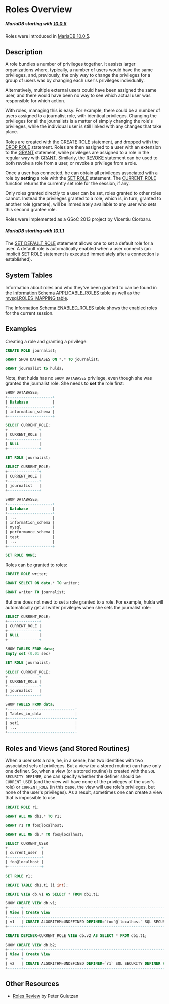 # Roles Overview

##### MariaDB starting with [10.0.5](/kb/en/mariadb-1005-release-notes/)

Roles were introduced in [MariaDB 10.0.5](/kb/en/mariadb-1005-release-notes/).

## Description

A role bundles a number of privileges together. It assists larger organizations where, typically, a number of users would have the same privileges, and, previously, the only way to change the privileges for a group of users was by changing each user's privileges individually.

Alternatively, multiple external users could have been assigned the same user, and there would have been no way to see which actual user was responsible for which action.

With roles, managing this is easy. For example, there could be a number of users assigned to a journalist role, with identical privileges. Changing the privileges for all the journalists is a matter of simply changing the role's privileges, while the individual user is still linked with any changes that take place.

Roles are created with the [CREATE ROLE](/sql-statements-structure/sql-statements/account-management-sql-commands/create-role) statement, and dropped with the [DROP ROLE](/sql-statements-structure/sql-statements/account-management-sql-commands/drop-role) statement. Roles are then assigned to a user with an extension to the [GRANT](/kb/en/grant/#roles) statement, while privileges are assigned to a role in the regular way with [GRANT](/sql-statements-structure/sql-statements/account-management-sql-commands/grant). Similarly, the [REVOKE](/sql-statements-structure/sql-statements/account-management-sql-commands/revoke) statement can be used to both revoke a role from a user, or revoke a privilege from a role.

Once a user has connected, he can obtain all  privileges associated with a role by <strong>setting</strong> a role with the [SET ROLE](/sql-statements-structure/sql-statements/account-management-sql-commands/set-role) statement. The [CURRENT_ROLE](/built-in-functions/secondary-functions/information-functions/current_role) function returns the currently set role for the session, if any.

Only roles granted directly to a user can be set, roles granted to other roles cannot. Instead the privileges granted to a role, which is, in turn, granted to another role (grantee), will be immediately available to any user who sets this second grantee role.

Roles were implemented as a GSoC 2013 project by Vicentiu Ciorbaru.

##### MariaDB starting with [10.1.1](/kb/en/mariadb-1011-release-notes/)

The [SET DEFAULT ROLE](/sql-statements-structure/sql-statements/account-management-sql-commands/set-default-role) statement allows one to set a default role for a user. A default role is automatically enabled when a user connects (an implicit SET ROLE statement is executed immediately after a connection is established).

## System Tables

Information about roles and who they've been granted to can be found in the [Information Schema APPLICABLE_ROLES table](/sql-statements-structure/sql-statements/administrative-sql-statements/system-tables/information-schema/information-schema-tables/information-schema-applicable_roles-table) as well as the [mysql.ROLES_MAPPING table](/sql-statements-structure/sql-statements/administrative-sql-statements/system-tables/the-mysql-database-tables/mysqlroles_mapping-table).

The [Information Schema ENABLED_ROLES table](/sql-statements-structure/sql-statements/administrative-sql-statements/system-tables/information-schema/information-schema-tables/information-schema-enabled_roles-table) shows the enabled roles for the current session.

## Examples

Creating a role and granting a privilege:

```sql
CREATE ROLE journalist;

GRANT SHOW DATABASES ON *.* TO journalist;

GRANT journalist to hulda;
```

Note, that hulda has no `SHOW DATABASES` privilege, even though she was granted the journalist role. She needs to <strong>set</strong> the role first:

```sql
SHOW DATABASES;
+--------------------+
| Database           |
+--------------------+
| information_schema |
+--------------------+

SELECT CURRENT_ROLE;
+--------------+
| CURRENT_ROLE |
+--------------+
| NULL         |
+--------------+

SET ROLE journalist;

SELECT CURRENT_ROLE;
+--------------+
| CURRENT_ROLE |
+--------------+
| journalist   |
+--------------+

SHOW DATABASES;
+--------------------+
| Database           |
+--------------------+
| ...                |
| information_schema |
| mysql              |
| performance_schema |
| test               |
| ...                |
+--------------------+

SET ROLE NONE;
```

Roles can be granted to roles:

```sql
CREATE ROLE writer;

GRANT SELECT ON data.* TO writer;

GRANT writer TO journalist;
```

But one does not need to set a role granted to a role. For example, hulda will automatically get all writer privileges when she sets the journalist role:

```sql
SELECT CURRENT_ROLE;
+--------------+
| CURRENT_ROLE |
+--------------+
| NULL         |
+--------------+

SHOW TABLES FROM data;
Empty set (0.01 sec)

SET ROLE journalist;

SELECT CURRENT_ROLE;
+--------------+
| CURRENT_ROLE |
+--------------+
| journalist   |
+--------------+

SHOW TABLES FROM data;
+------------------------------+
| Tables_in_data               |
+------------------------------+
| set1                         |
| ...                          |
+------------------------------+
```

## Roles and Views (and Stored Routines)

When a user sets a role, he, in a sense, has two identities with two associated sets of privileges.
But a view (or a stored routine) can have only one definer. So, when a view (or a stored routine) is created with the `SQL SECURITY DEFINER`, one can specify whether the definer should be `CURRENT_USER` (and the view will have none of the privileges of the user's role) or `CURRENT_ROLE` (in this case, the view will use role's privileges, but none of the user's privileges). As a result, sometimes one can create a view that is impossible to use.

```sql
CREATE ROLE r1;

GRANT ALL ON db1.* TO r1;

GRANT r1 TO foo@localhost;

GRANT ALL ON db.* TO foo@localhost;

SELECT CURRENT_USER
+---------------+
| current_user  |
+---------------+
| foo@localhost |
+---------------+

SET ROLE r1;

CREATE TABLE db1.t1 (i int);

CREATE VIEW db.v1 AS SELECT * FROM db1.t1;

SHOW CREATE VIEW db.v1;
+------+------------------------------------------------------------------------------------------------------------------------------------------+----------------------+----------------------+
| View | Create View                                                                                                                              | character_set_client | collation_connection |
+------+------------------------------------------------------------------------------------------------------------------------------------------+----------------------+----------------------+
| v1   | CREATE ALGORITHM=UNDEFINED DEFINER=`foo`@`localhost` SQL SECURITY DEFINER VIEW `db`.`v1` AS SELECT `db1`.`t1`.`i` AS `i` from `db1`.`t1` | utf8                 | utf8_general_ci      |
+------+------------------------------------------------------------------------------------------------------------------------------------------+----------------------+----------------------+

CREATE DEFINER=CURRENT_ROLE VIEW db.v2 AS SELECT * FROM db1.t1;

SHOW CREATE VIEW db.b2;
+------+-----------------------------------------------------------------------------------------------------------------------------+----------------------+----------------------+
| View | Create View                                                                                                                 | character_set_client | collation_connection |
+------+-----------------------------------------------------------------------------------------------------------------------------+----------------------+----------------------+
| v2   | CREATE ALGORITHM=UNDEFINED DEFINER=`r1` SQL SECURITY DEFINER VIEW `db`.`v2` AS select `db1`.`t1`.`a` AS `a` from `db1`.`t1` | utf8                 | utf8_general_ci      |
+------+-----------------------------------------------------------------------------------------------------------------------------+----------------------+----------------------+
```

## Other Resources

- [Roles Review](http://ocelot.ca/blog/blog/2014/01/12/roles-review/) by Peter Gulutzan